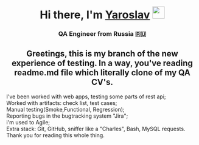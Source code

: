 <h1 align="center">Hi there, I'm <a href="https://volgograd.hh.ru/resume/1498d30dff098207db0039ed1f79704665547a" target="_blank">Yaroslav</a> 
<img src="https://github.com/blackcater/blackcater/raw/main/images/Hi.gif" height="32"/></h1>
<h3 align="center">QA Engineer from Russia 🇷🇺</h3>

<h2 align="center">Greetings, this is my branch of the new experience of testing. In a way, you've reading readme.md file which literally clone of my QA CV's.</h3>

I've been worked with web apps, testing some parts of rest api;
<br>Worked with artifacts: check list, test cases;</br>
Manual testing(Smoke,Functional, Regression);
<br>Reporting bugs in the bugtracking system "Jira";</br>
i'm used to Agile;
<br>Extra stack: Git, GitHub, sniffer like a "Charles", Bash, MySQL requests.</br>
Thank you for reading this whole thing.
